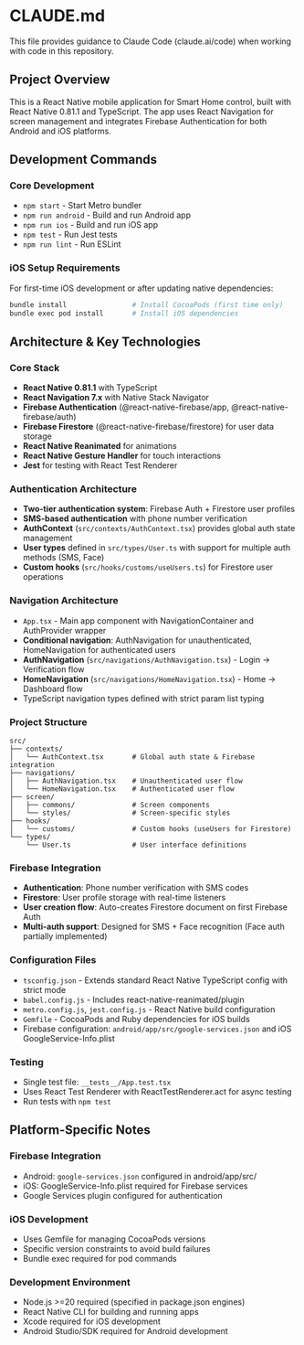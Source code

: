 # CLAUDE.md

This file provides guidance to Claude Code (claude.ai/code) when working with code in this repository.

## Project Overview

This is a React Native mobile application for Smart Home control, built with React Native 0.81.1 and TypeScript. The app uses React Navigation for screen management and integrates Firebase Authentication for both Android and iOS platforms.

## Development Commands

### Core Development
- `npm start` - Start Metro bundler
- `npm run android` - Build and run Android app
- `npm run ios` - Build and run iOS app
- `npm test` - Run Jest tests
- `npm run lint` - Run ESLint

### iOS Setup Requirements
For first-time iOS development or after updating native dependencies:
```bash
bundle install                # Install CocoaPods (first time only)
bundle exec pod install       # Install iOS dependencies
```

## Architecture & Key Technologies

### Core Stack
- **React Native 0.81.1** with TypeScript
- **React Navigation 7.x** with Native Stack Navigator
- **Firebase Authentication** (@react-native-firebase/app, @react-native-firebase/auth)
- **Firebase Firestore** (@react-native-firebase/firestore) for user data storage
- **React Native Reanimated** for animations
- **React Native Gesture Handler** for touch interactions
- **Jest** for testing with React Test Renderer

### Authentication Architecture
- **Two-tier authentication system**: Firebase Auth + Firestore user profiles
- **SMS-based authentication** with phone number verification
- **AuthContext** (`src/contexts/AuthContext.tsx`) provides global auth state management
- **User types** defined in `src/types/User.ts` with support for multiple auth methods (SMS, Face)
- **Custom hooks** (`src/hooks/customs/useUsers.ts`) for Firestore user operations

### Navigation Architecture
- `App.tsx` - Main app component with NavigationContainer and AuthProvider wrapper
- **Conditional navigation**: AuthNavigation for unauthenticated, HomeNavigation for authenticated users
- **AuthNavigation** (`src/navigations/AuthNavigation.tsx`) - Login → Verification flow
- **HomeNavigation** (`src/navigations/HomeNavigation.tsx`) - Home → Dashboard flow
- TypeScript navigation types defined with strict param list typing

### Project Structure
```
src/
├── contexts/
│   └── AuthContext.tsx       # Global auth state & Firebase integration
├── navigations/
│   ├── AuthNavigation.tsx    # Unauthenticated user flow
│   └── HomeNavigation.tsx    # Authenticated user flow  
├── screen/
│   ├── commons/              # Screen components
│   └── styles/               # Screen-specific styles
├── hooks/
│   └── customs/              # Custom hooks (useUsers for Firestore)
└── types/
    └── User.ts               # User interface definitions
```

### Firebase Integration
- **Authentication**: Phone number verification with SMS codes
- **Firestore**: User profile storage with real-time listeners
- **User creation flow**: Auto-creates Firestore document on first Firebase Auth
- **Multi-auth support**: Designed for SMS + Face recognition (Face auth partially implemented)

### Configuration Files
- `tsconfig.json` - Extends standard React Native TypeScript config with strict mode
- `babel.config.js` - Includes react-native-reanimated/plugin
- `metro.config.js`, `jest.config.js` - React Native build configuration
- `Gemfile` - CocoaPods and Ruby dependencies for iOS builds
- Firebase configuration: `android/app/src/google-services.json` and iOS GoogleService-Info.plist

### Testing
- Single test file: `__tests__/App.test.tsx`
- Uses React Test Renderer with ReactTestRenderer.act for async testing
- Run tests with `npm test`

## Platform-Specific Notes

### Firebase Integration
- Android: `google-services.json` configured in android/app/src/
- iOS: GoogleService-Info.plist required for Firebase services
- Google Services plugin configured for authentication

### iOS Development
- Uses Gemfile for managing CocoaPods versions
- Specific version constraints to avoid build failures
- Bundle exec required for pod commands

### Development Environment
- Node.js >=20 required (specified in package.json engines)
- React Native CLI for building and running apps
- Xcode required for iOS development
- Android Studio/SDK required for Android development